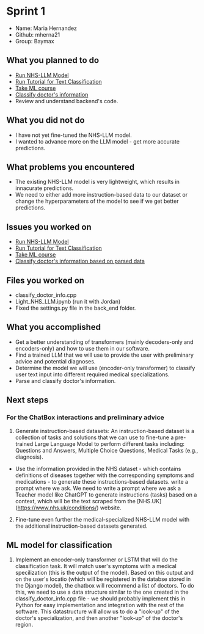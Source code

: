 # Sprint 1

- Name: Maria Hernandez 
- Github: mherna21
- Group: Baymax

## What you planned to do
- [Run NHS-LLM Model](https://github.com/MariAuxHer/Baymax/issues/2)
- [Run Tutorial for Text Classification](https://github.com/MariAuxHer/Baymax/issues/3)
- [Take ML course](https://github.com/MariAuxHer/Baymax/issues/1)
- [Classify doctor's information](https://github.com/MariAuxHer/Baymax/issues/6)
- Review and understand backend's code.

## What you did not do
- I have not yet fine-tuned the NHS-LLM model. 
- I wanted to advance more on the LLM model - get more accurate predictions.  

## What problems you encountered
- The existing NHS-LLM model is very lightweight, which results in innacurate predictions. 
- We need to either add more instruction-based data to our dataset or change the hyperparameters of the model
to see if we get better predictions. 

## Issues you worked on
- [Run NHS-LLM Model](https://github.com/MariAuxHer/Baymax/issues/2)
- [Run Tutorial for Text Classification](https://github.com/MariAuxHer/Baymax/issues/3)
- [Take ML course](https://github.com/MariAuxHer/Baymax/issues/1)
- [Classify doctor's information based on parsed data](https://github.com/MariAuxHer/Baymax/issues/6)

## Files you worked on
- classify_doctor_info.cpp
- Light_NHS_LLM.ipynb (run it with Jordan)
- Fixed the settings.py file in the back_end folder. 

## What you accomplished
- Get a better understanding of transformers (mainly decoders-only and encoders-only) and how to use them in our software. 
- Find a trained LLM that we will use to provide the user with preliminary advice and potential diagnoses.
- Determine the model we will use (encoder-only transformer) to classify user text input into different required medical specializations. 
- Parse and classify doctor's information. 

## Next steps 

### For the ChatBox interactions and preliminary advice


1. Generate instruction-based datasets: An instruction-based dataset is a collection of tasks and solutions that we can use to fine-tune a pre-trained Large Language Model to perform different tasks including: Questions and Answers, Multiple Choice Questions, Medical Tasks (e.g., diagnosis). 

- Use the information provided in the NHS dataset - which contains definitions of diseases together with the corresponding symptoms and medications - to generate these instructions-based datasets. write a prompt where we ask. We need to write a prompt where we ask a Teacher model like ChatGPT to generate instructions (tasks) based on a context, which will be the text scraped from the [NHS.UK] (https://www.nhs.uk/conditions/) website. 

2. Fine-tune even further the medical-specialized NHS-LLM model with the additional instruction-based datasets generated. 

## ML model for classification 
1. Implement an encoder-only transformer or LSTM that will do the classification task. It will match user's symptoms with a medical specilization (this is the output of the model). Based on this output and on the user's locatio (which will be registered in the databse stored in the Django model), the chatbox will recommend a list of doctors. To do this, we need to use a data structure similar to the one created in the classify_doctor_info.cpp file - we should probably implement this in Python for easy implementation and integration with the rest of the software. This datastructure will allow us to do a "look-up" of the doctor's specialization, and then another "look-up" of the doctor's region. 

